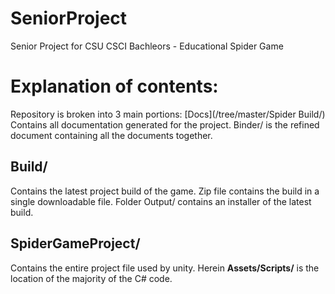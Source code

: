 # SeniorProject
Senior Project for CSU CSCI Bachleors - Educational Spider Game

# Explanation of contents:
Repository is broken into 3 main portions:
 [Docs](/tree/master/Spider Build/)
Contains all documentation generated for the project. Binder/ is the refined document containing all the documents together.
## Build/
Contains the latest project build of the game. Zip file contains the build in a single downloadable file. Folder Output/ contains an installer of the latest build.
## SpiderGameProject/
Contains the entire project file used by unity. Herein **Assets/Scripts/** is the location of the majority of the C# code. 
